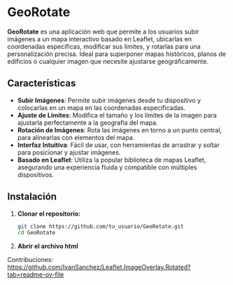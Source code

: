 # GeoRotate

**GeoRotate** es una aplicación web que permite a los usuarios subir imágenes a un mapa interactivo basado en Leaflet, ubicarlas en coordenadas específicas, modificar sus límites, y rotarlas para una personalización precisa. Ideal para superponer mapas históricos, planos de edificios o cualquier imagen que necesite ajustarse geográficamente.

## Características

- **Subir Imágenes**: Permite subir imágenes desde tu dispositivo y colocarlas en un mapa en las coordenadas especificadas.
- **Ajuste de Límites**: Modifica el tamaño y los límites de la imagen para ajustarla perfectamente a la geografía del mapa.
- **Rotación de Imágenes**: Rota las imágenes en torno a un punto central, para alinearlas con elementos del mapa.
- **Interfaz Intuitiva**: Fácil de usar, con herramientas de arrastrar y soltar para posicionar y ajustar imágenes.
- **Basado en Leaflet**: Utiliza la popular biblioteca de mapas Leaflet, asegurando una experiencia fluida y compatible con múltiples dispositivos.

## Instalación

1. **Clonar el repositorio:**

   ```bash
   git clone https://github.com/tu_usuario/GeoRotate.git
   cd GeoRotate
2. **Abrir el archivo html**

Contribuciones: 
https://github.com/IvanSanchez/Leaflet.ImageOverlay.Rotated?tab=readme-ov-file

